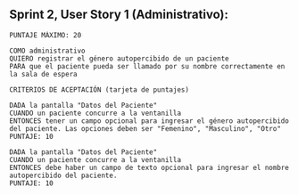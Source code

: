 ## Sprint 2, User Story 1 (Administrativo):

    PUNTAJE MÁXIMO: 20

    COMO administrativo
    QUIERO registrar el género autopercibido de un paciente
    PARA que el paciente pueda ser llamado por su nombre correctamente en la sala de espera

    CRITERIOS DE ACEPTACIÓN (tarjeta de puntajes)

    DADA la pantalla "Datos del Paciente" 
    CUANDO un paciente concurre a la ventanilla
    ENTONCES tener un campo opcional para ingresar el género autopercibido del paciente. Las opciones deben ser "Femenino", "Masculino", "Otro"
    PUNTAJE: 10

    DADA la pantalla "Datos del Paciente" 
    CUANDO un paciente concurre a la ventanilla
    ENTONCES debe haber un campo de texto opcional para ingresar el nombre autopercibido del paciente.
    PUNTAJE: 10